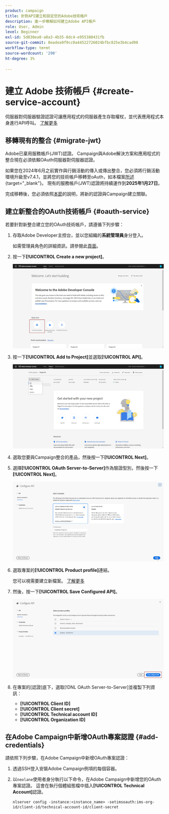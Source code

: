 ```yaml
---
product: campaign
title: 針對API建立和設定您的Adobe技術帳戶
description: 進一步瞭解如何建立Adobe API帳戶
role: User, Admin
level: Beginner
exl-id: 5d830ea0-a0a3-4b35-8dc4-e955380431fb
source-git-commit: 8eadea9f9cc0a44522726024bfbc825e3b4cad98
workflow-type: tm+mt
source-wordcount: '290'
ht-degree: 3%

---
```


# 建立 Adobe 技術帳戶 {#create-service-account}

伺服器對伺服器驗證認證可讓應用程式的伺服器產生存取權杖，並代表應用程式本身進行API呼叫。 [了解更多](https://developer.adobe.com/developer-console/docs/guides/authentication/ServerToServerAuthentication/)

## 移轉現有的整合 {#migrate-jwt}

Adobe已棄用服務帳戶(JWT)認證。 Campaign與Adobe解決方案和應用程式的整合現在必須依賴OAuth伺服器對伺服器認證。

如果您在2024年6月之前實作與行銷活動的傳入或傳出整合，您必須將行銷活動環境升級至v7.4.1，並將您的技術帳戶移轉至oAuth，如本檔案[所述](https://developer.adobe.com/developer-console/docs/guides/authentication/ServerToServerAuthentication/migration){target="_blank"}。 現有的服務帳戶(JWT)認證將持續運作到&#x200B;**2025年1月27日**。

完成移轉後，您必須依照[本節](#add-credentials)的說明，將新的認證與Campaign建立關聯。

## 建立新整合的OAuth技術帳戶 {#oauth-service}

若要針對新整合建立您的OAuth技術帳戶，請遵循下列步驟：

1. 存取Adobe Developer主控台，並以您組織的&#x200B;**系統管理員**&#x200B;身分登入。

   如需管理員角色的詳細資訊，請參閱此[頁面](https://helpx.adobe.com/enterprise/using/admin-roles.html)。

1. 按一下&#x200B;**[!UICONTROL Create a new project]**。

   ![](assets/api-account-1.png)

1. 按一下&#x200B;**[!UICONTROL Add to Project]**&#x200B;並選取&#x200B;**[!UICONTROL API]**。

   ![](assets/api-account-2.png)

1. 選取您要與Campaign整合的產品，然後按一下&#x200B;**[!UICONTROL Next]**。

1. 選擇&#x200B;**[!UICONTROL OAuth Server-to-Server]**&#x200B;作為驗證型別，然後按一下&#x200B;**[!UICONTROL Next]**。

   ![](assets/api-account-3.png)

1. 選取專案的&#x200B;**[!UICONTROL Product profile]**&#x200B;連結。

   您可以視需要建立新檔案。 [了解更多](https://helpx.adobe.com/enterprise/using/manage-product-profiles.html)

1. 然後，按一下&#x200B;**[!UICONTROL Save Configured API]**。

   ![](assets/api-account-4.png)

1. 在專案的[認證]底下，選取[!DNL OAuth Server-to-Server]並複製下列資訊：

   * **[!UICONTROL Client ID]**
   * **[!UICONTROL Client secret]**
   * **[!UICONTROL Technical account ID]**
   * **[!UICONTROL Organization ID]**

## 在Adobe Campaign中新增OAuth專案認證 {#add-credentials}

請依照下列步驟，在Adobe Campaign中新增OAuth專案認證：

1. 透過SSH登入安裝Adobe Campaign例項的每個容器。

1. 以`neolane`使用者身分執行以下命令，在Adobe Campaign中新增您的OAuth專案認證。 這會在執行個體組態檔中插入&#x200B;**[!UICONTROL Technical Account]**&#x200B;認證。

   ```
   nlserver config -instance:<instance_name> -setimsoauth:ims-org-id/client-id/technical-account-id/client-secret
   ```
